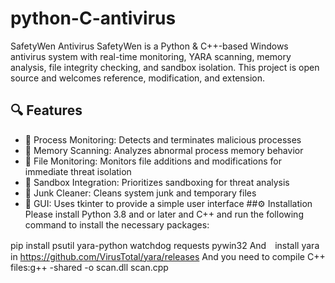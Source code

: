# python-C-antivirus
SafetyWen Antivirus
SafetyWen is a Python & C++-based Windows antivirus system with real-time monitoring, YARA scanning, memory analysis, file integrity checking, and sandbox isolation. This project is open source and welcomes reference, modification, and extension.

## 🔍 Features
- 🧠 Process Monitoring: Detects and terminates malicious processes
- 🧬 Memory Scanning: Analyzes abnormal process memory behavior
- 📁 File Monitoring: Monitors file additions and modifications for immediate threat isolation
- 🧪 Sandbox Integration: Prioritizes sandboxing for threat analysis
- 🧹 Junk Cleaner: Cleans system junk and temporary files
- 🧰 GUI: Uses tkinter to provide a simple user interface
##⚙️ Installation
Please install Python 3.8 and or later and C++ and run the following command to install the necessary packages:

pip install psutil yara-python watchdog requests pywin32
And　install yara in https://github.com/VirusTotal/yara/releases
And you need to compile C++ files:g++ -shared -o scan.dll scan.cpp
